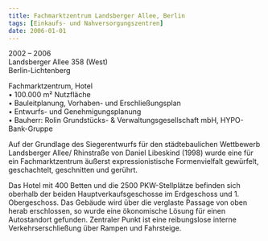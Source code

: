 ```yaml
---
title: Fachmarktzentrum Landsberger Allee, Berlin
tags: [Einkaufs- und Nahversorgungszentren]
date: 2006-01-01
---
```

2002 – 2006<br/>
Landsberger Allee 358 (West)<br/>
Berlin-Lichtenberg

Fachmarktzentrum, Hotel<br/>
• 100.000 m² Nutzfläche<br/>
• Bauleitplanung, Vorhaben- und Erschließungsplan<br/>
• Entwurfs- und Genehmigungsplanung<br/>
• Bauherr: Rolin Grundstücks- & Verwaltungsgesellschaft mbH, HYPO-Bank-Gruppe<br/>

Auf der Grundlage des Siegerentwurfs für den städtebaulichen Wettbewerb Landsberger Allee/ Rhinstraße
von Daniel Libeskind (1998) wurde eine für ein Fachmarktzentrum äußerst expressionistische Formenvielfalt gewürfelt,
geschachtelt, geschnitten und gerührt.

Das Hotel mit 400 Betten und die 2500 PKW-Stellplätze befinden sich oberhalb der beiden Hauptverkaufsgeschosse im
Erdgeschoss und 1. Obergeschoss. Das Gebäude wird über die verglaste Passage von oben herab erschlossen, so wurde eine
ökonomische Lösung für einen Autostandort  gefunden. Zentraler Punkt ist eine reibungslose interne Verkehrserschließung
über Rampen und Fahrsteige.
